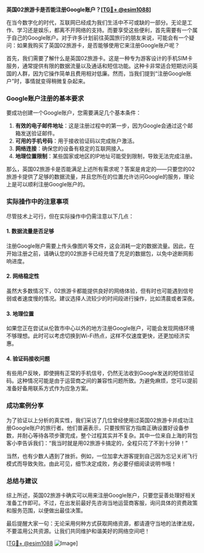 **英国02旅游卡是否能注册Google账户？[[TG💪+ @esim1088](https://t.me/s/esim1088)]**

在当今数字化的时代，互联网已经成为我们生活中不可或缺的一部分。无论是工作、学习还是娱乐，都离不开网络的支持。而要享受这些便利，首先需要有一个属于自己的Google账户。对于许多计划前往英国旅行的朋友来说，可能会有一个疑问：如果我购买了英国02旅游卡，是否能够使用它来注册Google账户呢？

首先，我们需要了解什么是英国02旅游卡。这是一种专为游客设计的手机SIM卡服务，通常提供有限的数据流量以及通话和短信功能。这种卡非常适合短期访问英国的人群，因为它操作简单且费用相对低廉。然而，当我们提到“注册Google账户”时，事情就变得稍微复杂起来。

### Google账户注册的基本要求

要成功创建一个Google账户，您需要满足几个基本条件：
1. **有效的电子邮件地址**：这是注册过程中的第一步，因为Google会通过这个邮箱发送验证邮件。
2. **可用的手机号码**：用于接收验证码以完成账户激活。
3. **网络连接**：确保您的设备有稳定的互联网接入。
4. **地理位置限制**：某些国家或地区的IP地址可能受到限制，导致无法完成注册。

那么，英国02旅游卡是否能满足上述所有需求呢？答案是肯定的——只要您的02旅游卡提供了足够的数据流量，并且您所在的位置允许访问Google的服务，理论上是可以顺利注册Google账户的。

### 实际操作中的注意事项

尽管技术上可行，但在实际操作中仍需注意以下几点：

#### 1. 数据流量是否足够
注册Google账户需要上传头像图片等文件，这会消耗一定的数据流量。因此，在开始注册之前，请确认您的02旅游卡已经充值了充足的数据包，以免中途断网影响进度。

#### 2. 网络稳定性
虽然大多数情况下，02旅游卡都能提供良好的网络体验，但有时也可能遇到信号弱或者速度慢的情况。建议选择人流较少的时间段进行操作，比如清晨或者深夜。

#### 3. 地理位置
如果您正在尝试从伦敦市中心以外的地方注册Google账户，可能会发现网络环境不够理想。此时可以考虑切换到Wi-Fi热点，这样不仅速度更快，还更加经济实惠。

#### 4. 验证码接收问题
有些用户反映，即使拥有正常的手机信号，仍然无法收到Google发送的短信验证码。这种情况可能是由于运营商之间的兼容性问题所致。为避免麻烦，您可以提前准备好备用联系方式作为应急方案。

### 成功案例分享

为了验证以上分析的真实性，我们采访了几位曾经使用过英国02旅游卡并成功注册Google账户的旅行者。他们普遍表示，只要按照官方指南正确设置好设备参数，并耐心等待各项步骤完成，整个过程其实并不复杂。其中一位来自上海的背包客小李告诉我们：“我当时就是用02旅游卡搞定的，全程只花了不到十分钟！”

当然，也有少数人遇到了挫折。例如，一位加拿大游客提到自己因为忘记关闭飞行模式而导致失败。由此可见，细节决定成败，务必要仔细阅读说明书哦！

### 总结与建议

综上所述，英国02旅游卡确实可以用来注册Google账户，只要您妥善处理好相关准备工作即可。不过，在出发前最好先咨询当地运营商客服，询问具体的资费政策和服务范围，以便做出最佳决策。

最后提醒大家一句：无论采用何种方式获取网络资源，都请遵守当地的法律法规，不要滥用公共资源。让我们共同维护和谐美好的网络空间吧！

[[TG💪+ @esim1088](https://t.me/s/esim1088) ![Image](https://i.postimg.cc/4NQfJmqS/Snipaste-2025-05-13-00-14-12.png)]